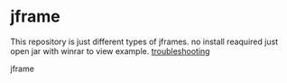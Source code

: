 jframe
======
This repository is just different types of jframes. 
no install reaquired just open jar with winrar to view example.
[troubleshooting](http://stackoverflow.com/questions/25511062/java-jframe-is-closing-with-all-keyboard-inputs)

jframe
